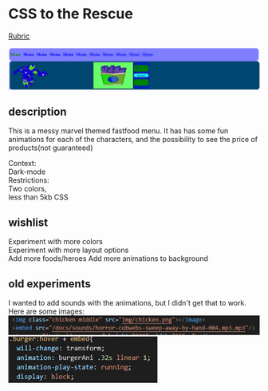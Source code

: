 # CSS to the Rescue 

[Rubric](https://docs.google.com/spreadsheets/d/1Xv48MSiACNmnM6nXpGGUb8mJDC459uSaxJszO_zLEp8/edit?usp=sharing)

![alt text](https://github.com/mordock/css-to-the-rescue-1920/blob/master/docs/img/Screenshot_1.png)

## description
This is a messy marvel themed fastfood menu. It has has some fun animations for each of the characters, and the possibility to see the price of products(not guaranteed)

Context:  
Dark-mode  
Restrictions:  
Two colors,  
less than 5kb CSS  

<!-- Add a nice image here at the end of the week, showing off your shiny frontend 📸 -->

<!-- ...but how does one use this project? What are its features 🤔 -->

<!-- Maybe a checklist of done stuff and stuff still on your wishlist? ✅ -->
## wishlist
Experiment with more colors  
Experiment with more layout options  
Add more foods/heroes
Add more animations to background

## old experiments
I wanted to add sounds with the animations, but I didn't get that to work. Here are some images:  
![alt text](https://github.com/mordock/css-to-the-rescue-1920/blob/master/docs/img/sounds.png)  
![alt text](https://github.com/mordock/css-to-the-rescue-1920/blob/master/docs/img/sounds_01.png)  


